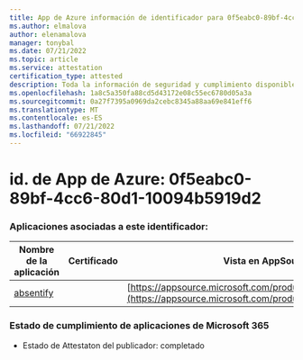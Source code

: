```yaml
---
title: App de Azure información de identificador para 0f5eabc0-89bf-4cc6-80d1-10094b5919d2
ms.author: elmalova
author: elenamalova
manager: tonybal
ms.date: 07/21/2022
ms.topic: article
ms.service: attestation
certification_type: attested
description: Toda la información de seguridad y cumplimiento disponible para 0f5eabc0-89bf-4cc6-80d1-10094b5919d2.
ms.openlocfilehash: 1a8c5a350fa88cd5d43172e08c55ec6780d05a3a
ms.sourcegitcommit: 0a27f7395a0969da2cebc8345a88aa69e841eff6
ms.translationtype: MT
ms.contentlocale: es-ES
ms.lasthandoff: 07/21/2022
ms.locfileid: "66922845"
---
```

# <a name="azure-app-id-0f5eabc0-89bf-4cc6-80d1-10094b5919d2"></a>id. de App de Azure: 0f5eabc0-89bf-4cc6-80d1-10094b5919d2


### <a name="apps-associated-with-this-id"></a>Aplicaciones asociadas a este identificador:
| **Nombre de la aplicación** | **Certificado** | **Vista en AppSource** |
|--------------|---------------|-----------------------|
| [absentify](../forward/WA200003833.md) |  | [https://appsource.microsoft.com/product/office/WA200003833](https://appsource.microsoft.com/product/office/WA200003833) |

### <a name="microsoft-365-app-compliance-status"></a>Estado de cumplimiento de aplicaciones de Microsoft 365
- Estado de Attestaton del publicador: completado
